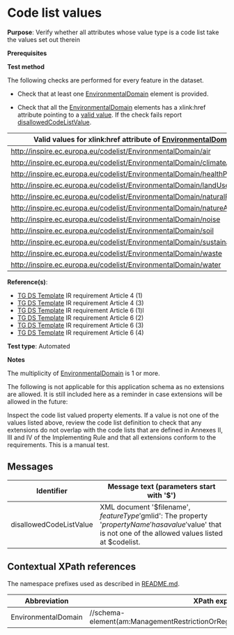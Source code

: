 # Code list values

**Purpose**: Verify whether all attributes whose value type is a code list take the values set out therein

**Prerequisites**

**Test method**

The following checks are performed for every feature in the dataset.

* Check that at least one [EnvironmentalDomain](#EnvironmentalDomain) element is provided.

* Check that all the [EnvironmentalDomain](#EnvironmentalDomain) elements has a xlink:href attribute pointing to a [valid value](#validValue). If the check fails report [disallowedCodeListValue](#disallowedCodeListValue).


| <a name="validValue"></a> Valid values for xlink:href attribute of [EnvironmentalDomain](#EnvironmentalDomain) element | 
| ---- | 
| http://inspire.ec.europa.eu/codelist/EnvironmentalDomain/air | 
| http://inspire.ec.europa.eu/codelist/EnvironmentalDomain/climateAndClimateChange | 
| http://inspire.ec.europa.eu/codelist/EnvironmentalDomain/healthProtection | 
| http://inspire.ec.europa.eu/codelist/EnvironmentalDomain/landUse | 
| http://inspire.ec.europa.eu/codelist/EnvironmentalDomain/naturalResources | 
| http://inspire.ec.europa.eu/codelist/EnvironmentalDomain/natureAndBiodiversity | 
| http://inspire.ec.europa.eu/codelist/EnvironmentalDomain/noise | 
| http://inspire.ec.europa.eu/codelist/EnvironmentalDomain/soil | 
| http://inspire.ec.europa.eu/codelist/EnvironmentalDomain/sustainableDevelopment | 
| http://inspire.ec.europa.eu/codelist/EnvironmentalDomain/waste | 
| http://inspire.ec.europa.eu/codelist/EnvironmentalDomain/water | 

**Reference(s)**: 

* [TG DS Template](./README.md#ref_TG_DS_tmpl) IR requirement Article 4 (1)
* [TG DS Template](./README.md#ref_TG_DS_tmpl) IR requirement Article 4 (3)
* [TG DS Template](./README.md#ref_TG_DS_tmpl) IR requirement Article 6 (1)l
* [TG DS Template](./README.md#ref_TG_DS_tmpl) IR requirement Article 6 (2)
* [TG DS Template](./README.md#ref_TG_DS_tmpl) IR requirement Article 6 (3)
* [TG DS Template](./README.md#ref_TG_DS_tmpl) IR requirement Article 6 (4)

**Test type**: Automated

**Notes**

The multiplicity of [EnvironmentalDomain](#EnvironmentalDomain) is 1 or more.

The following is not applicable for this application schema as no extensions are allowed. It is still included here as a reminder in case extensions will be allowed in the future:

Inspect the code list valued property elements. If a value is not one of the values listed above, review the code list definition to check that any extensions do not overlap with the code lists that are defined in Annexes II, III and IV of the Implementing Rule and that all extensions conform to the requirements. This is a manual test.

## Messages

Identifier  |  Message text (parameters start with '$')
---------------------------------------------------------- | -------------------------------------------------------------------------
disallowedCodeListValue <a name="disallowedCodeListValue"/>  |  XML document '$filename', $featureType '$gmlid': The property '$propertyName' has a value '$value' that is not one of the allowed values listed at $codelist. 

## Contextual XPath references

The namespace prefixes used as described in [README.md](./README.md#namespaces).

Abbreviation                                               |  XPath expression
---------------------------------------------------------- | -------------------------------------------------------------------------
EnvironmentalDomain <a name="EnvironmentalDomain"></a>   | //schema-element(am:ManagementRestrictionOrRegulationZone)/am:environmentalDomain

